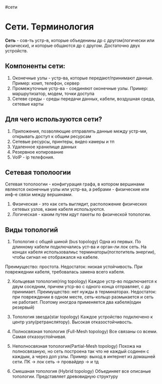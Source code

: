 \#сети

# Сети. Терминология

**Сеть** - сов-ть устр-в, которые объеденины др с другом(логически или физически), и которые общаются др с другом. Достаточно двух устройств.

## Компоненты сети:

1. Оконечные узлы - устр-ва, которые передают/принимают данные. Пример: комп, телефон, сервер
2. Промежуточные устр-ва - соединяют оконечные узлы. Пример: маршрутизатор, модем, точки доступа
3. Сетеве среды - среды передачи данных, кабели, воздушная среда, сетевые карты

## Для чего используются сети?
1. Приложения, позволяющие отправлять данные между устр-ми, открывать доступ к общим ресурсам
2. Сетевые ресурсы, принтеры, видео камеры и тп
3. Удаленное хранилище данных
4. Резервное копирование
5. VoIP - ip телефония.

## Сетевая тополоогии

Сетевая тополоогии - конфигурация графа, в котором вершинами являются оконечные узлы или устр-ва, а ребрами - физические или инф-е связи между вершинами.

1. Физическая - это как сеть выглядит, расположение физических сетевых узлов, какие кабеля используются.
2. Логическая - каким путем идут пакеты по физической топологии.

## Виды топологий

1. Топология с общей шиной (bus topology)
Одна из первых. По длинному кабели подключались уст-ва и орган-ли лок сеть. На концах кабеля использовалиьс терминаторы(поглотитель энергии), чтобы сигнал не отображался на кабеле.

Преимущество: простота. Недостаток: низкая устойчивость. При поврежеднии кабеля, требовалась замена всего кабеля.

2. Кольцевая топология(ring topology)
Каждое устр-во подключается к двум соседним, причем утср-во с одного конца отправляет, с др принимает.
Преимущество: нет нужды в терминаторах. Недостаток: при повреждении в одном месте, сеть-кольцо размыкается и сеть не работает. Поэтому иногдоа применяется два кабеля(один резервый)

3. Топология звезда(star topology)
Каждое устройство подключено к центр узлу(ретранслятору). Высокая отказостойчивость.

4. Полносвязная топология (Full-Mesh topology)
Все связаны со всеми. Самая отказоустойчивая.

5. Неполносвязная топология(Partial-Mesh topology)
Похожа на полносвязаную, но сеть построена так что не каждый содинен с каждым, а через доп узлы.
Пример: выход в интернет из домашней сети. ПК -> лок сеть -> провайдер -> и тд

6. Смешаная топология (Hybrid topology)
Объединяет все описаные топологии. Представляет древовидную структуру